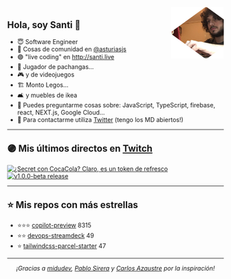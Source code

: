 <img height="120" align="right" src="https://raw.githubusercontent.com/SantiMA10/SantiMA10/main/.github/avatar.png" style="float: right" />

## Hola, soy Santi 🚀

- 😇 Software Engineer
- 📅 Cosas de comunidad en [@asturiasjs](https://twitter.com/asturiasjs)
- 🟣 "live coding" en http://santi.live 
- 🏀 Jugador de pachangas...
- 🎮 y de videojuegos 
- 🏗 Monto Legos...
- 🛋 y muebles de ikea 
- 🤔 Puedes preguntarme cosas sobre: JavaScript, TypeScript, firebase, react, NEXT.js, Google Cloud...
- 📝 Para contactarme utiliza [Twitter](https://twitter.com/SantiMA10b) (tengo los MD abiertos!)

---

## 🟣 Mis últimos directos en [Twitch](http://santi.live)

<a href='https://www.twitch.tv/videos/623745130' target='_blank'>
<img width='30%' src='https://static-cdn.jtvnw.net/cf_vods/d2nvs31859zcd8/ee0ed741dfc7224e0ecc_santima10_94848502371_6523947211/thumb/custom-229ab2a5-41db-4c43-82f1-ecfe95337543-320x180.png' alt='¿Secret con CocaCola? Claro, es un token de refresco' />
</a><a href='https://www.twitch.tv/videos/610282071' target='_blank'>
<img width='30%' src='https://static-cdn.jtvnw.net/cf_vods/d2nvs31859zcd8/e80012229508c9d2388e_santima10_53745942379_5534629342/thumb/thumb610282071-320x180.jpg' alt='v1.0.0-beta release' />
</a>

---

## ⭐️ Mis repos con más estrellas

- ⭐️⭐️⭐️ [copilot-preview](https://github.com/github/copilot-preview) 8315
- ⭐️⭐️ [devops-streamdeck](https://github.com/SantiMA10/devops-streamdeck) 49
- ⭐️ [tailwindcss-parcel-starter](https://github.com/SantiMA10/tailwindcss-parcel-starter) 47

---

<p align="center">
<i>¡Gracias a <a href="https://github.com/midudev" target="_blank"> midudev</a>, <a href="https://github.com/pablosirera" taget="_blank">Pablo Sirera</a> y <a href="https://github.com/carlosazaustre" target="_blank">Carlos Azaustre</a> por la inspiración!</i>
</p>
